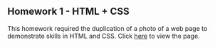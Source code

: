 ## Homework 1 - HTML + CSS

This homework required the duplication of a photo of a web page to demonstrate skills in HTML and CSS. Click [here](http://www-scf.usc.edu/~aadeshmu/69f215b23ce822e205a2a90a5d3fe57404306f4f/hw3home.html) to view the page.
